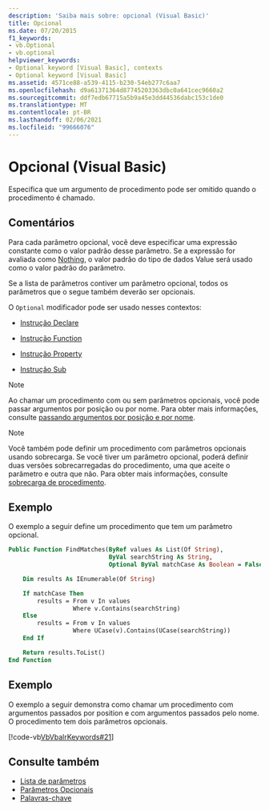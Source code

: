 ```yaml
---
description: 'Saiba mais sobre: opcional (Visual Basic)'
title: Opcional
ms.date: 07/20/2015
f1_keywords:
- vb.Optional
- vb.optional
helpviewer_keywords:
- Optional keyword [Visual Basic], contexts
- Optional keyword [Visual Basic]
ms.assetid: 4571ce88-a539-4115-b230-54eb277c6aa7
ms.openlocfilehash: d9a61371364d87745203363dbc0a641cec9660a2
ms.sourcegitcommit: ddf7edb67715a5b9a45e3dd44536dabc153c1de0
ms.translationtype: MT
ms.contentlocale: pt-BR
ms.lasthandoff: 02/06/2021
ms.locfileid: "99666076"
---
```

# <a name="optional-visual-basic"></a>Opcional (Visual Basic)

Especifica que um argumento de procedimento pode ser omitido quando o procedimento é chamado.

## <a name="remarks"></a>Comentários

Para cada parâmetro opcional, você deve especificar uma expressão constante como o valor padrão desse parâmetro. Se a expressão for avaliada como [Nothing](../nothing.md), o valor padrão do tipo de dados Value será usado como o valor padrão do parâmetro.

Se a lista de parâmetros contiver um parâmetro opcional, todos os parâmetros que o segue também deverão ser opcionais.

O `Optional` modificador pode ser usado nesses contextos:

- [Instrução Declare](../statements/declare-statement.md)

- [Instrução Function](../statements/function-statement.md)

- [Instrução Property](../statements/property-statement.md)

- [Instrução Sub](../statements/sub-statement.md)

> [!NOTE]
> Ao chamar um procedimento com ou sem parâmetros opcionais, você pode passar argumentos por posição ou por nome. Para obter mais informações, consulte [passando argumentos por posição e por nome](../../programming-guide/language-features/procedures/passing-arguments-by-position-and-by-name.md).

> [!NOTE]
> Você também pode definir um procedimento com parâmetros opcionais usando sobrecarga. Se você tiver um parâmetro opcional, poderá definir duas versões sobrecarregadas do procedimento, uma que aceite o parâmetro e outra que não. Para obter mais informações, consulte [sobrecarga de procedimento](../../programming-guide/language-features/procedures/procedure-overloading.md).

## <a name="example"></a>Exemplo

O exemplo a seguir define um procedimento que tem um parâmetro opcional.

```vb
Public Function FindMatches(ByRef values As List(Of String),
                            ByVal searchString As String,
                            Optional ByVal matchCase As Boolean = False) As List(Of String)

    Dim results As IEnumerable(Of String)

    If matchCase Then
        results = From v In values
                  Where v.Contains(searchString)
    Else
        results = From v In values
                  Where UCase(v).Contains(UCase(searchString))
    End If

    Return results.ToList()
End Function
```

## <a name="example"></a>Exemplo

O exemplo a seguir demonstra como chamar um procedimento com argumentos passados por position e com argumentos passados pelo nome. O procedimento tem dois parâmetros opcionais.

[!code-vb[VbVbalrKeywords#21](~/samples/snippets/visualbasic/VS_Snippets_VBCSharp/VbVbalrKeywords/VB/class8.vb#21)]

## <a name="see-also"></a>Consulte também

- [Lista de parâmetros](../statements/parameter-list.md)
- [Parâmetros Opcionais](../../programming-guide/language-features/procedures/optional-parameters.md)
- [Palavras-chave](../keywords/index.md)
